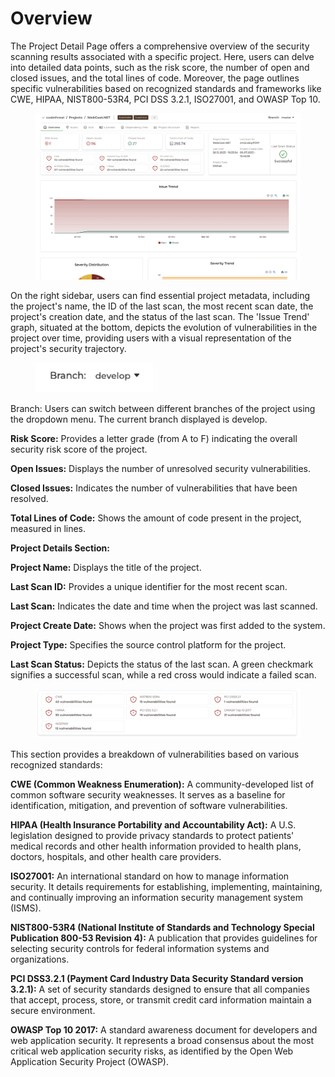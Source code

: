 # Overview

The Project Detail Page offers a comprehensive overview of the security scanning results associated with a specific project. Here, users can delve into detailed data points, such as the risk score, the number of open and closed issues, and the total lines of code. Moreover, the page outlines specific vulnerabilities based on recognized standards and frameworks like CWE, HIPAA, NIST800-53R4, PCI DSS 3.2.1, ISO27001, and OWASP Top 10.

<figure><img src="../../.gitbook/assets/image (6).png" alt=""><figcaption></figcaption></figure>

On the right sidebar, users can find essential project metadata, including the project's name, the ID of the last scan, the most recent scan date, the project's creation date, and the status of the last scan. The 'Issue Trend' graph, situated at the bottom, depicts the evolution of vulnerabilities in the project over time, providing users with a visual representation of the project's security trajectory.

<figure><img src="../../.gitbook/assets/image (7).png" alt="" width="188"><figcaption></figcaption></figure>

Branch: Users can switch between different branches of the project using the dropdown menu. The current branch displayed is develop.

**Risk Score:** Provides a letter grade (from A to F) indicating the overall security risk score of the project.

**Open Issues:** Displays the number of unresolved security vulnerabilities.

**Closed Issues:** Indicates the number of vulnerabilities that have been resolved.

**Total Lines of Code:** Shows the amount of code present in the project, measured in lines.

**Project Details Section:**

**Project Name:** Displays the title of the project.

**Last Scan ID:** Provides a unique identifier for the most recent scan.

**Last Scan:** Indicates the date and time when the project was last scanned.

**Project Create Date:** Shows when the project was first added to the system.

**Project Type:** Specifies the source control platform for the project.

**Last Scan Status:** Depicts the status of the last scan. A green checkmark signifies a successful scan, while a red cross would indicate a failed scan.

<figure><img src="../../.gitbook/assets/image (8).png" alt=""><figcaption></figcaption></figure>

This section provides a breakdown of vulnerabilities based on various recognized standards:

**CWE (Common Weakness Enumeration):** A community-developed list of common software security weaknesses. It serves as a baseline for identification, mitigation, and prevention of software vulnerabilities.

**HIPAA (Health Insurance Portability and Accountability Act):** A U.S. legislation designed to provide privacy standards to protect patients' medical records and other health information provided to health plans, doctors, hospitals, and other health care providers.

**ISO27001:** An international standard on how to manage information security. It details requirements for establishing, implementing, maintaining, and continually improving an information security management system (ISMS).

**NIST800-53R4 (National Institute of Standards and Technology Special Publication 800-53 Revision 4):** A publication that provides guidelines for selecting security controls for federal information systems and organizations.

**PCI DSS3.2.1 (Payment Card Industry Data Security Standard version 3.2.1):** A set of security standards designed to ensure that all companies that accept, process, store, or transmit credit card information maintain a secure environment.

**OWASP Top 10 2017:** A standard awareness document for developers and web application security. It represents a broad consensus about the most critical web application security risks, as identified by the Open Web Application Security Project (OWASP).
